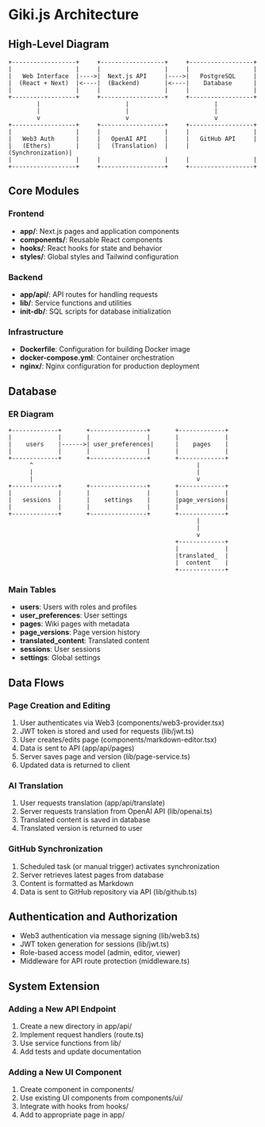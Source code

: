 # Giki.js Architecture

## High-Level Diagram

```
+------------------+     +------------------+     +------------------+
|                  |     |                  |     |                  |
|   Web Interface  |---->|  Next.js API     |---->|   PostgreSQL     |
|  (React + Next)  |<----|  (Backend)       |<----|    Database      |
|                  |     |                  |     |                  |
+------------------+     +------------------+     +------------------+
        |                        |                        |
        |                        |                        |
        v                        v                        v
+------------------+     +------------------+     +------------------+
|                  |     |                  |     |                  |
|   Web3 Auth      |     |   OpenAI API     |     |   GitHub API     |
|   (Ethers)       |     |   (Translation)  |     |  (Synchronization)|
|                  |     |                  |     |                  |
+------------------+     +------------------+     +------------------+
```

## Core Modules

### Frontend

- **app/**: Next.js pages and application components
- **components/**: Reusable React components
- **hooks/**: React hooks for state and behavior
- **styles/**: Global styles and Tailwind configuration

### Backend

- **app/api/**: API routes for handling requests
- **lib/**: Service functions and utilities
- **init-db/**: SQL scripts for database initialization

### Infrastructure

- **Dockerfile**: Configuration for building Docker image
- **docker-compose.yml**: Container orchestration
- **nginx/**: Nginx configuration for production deployment

## Database

### ER Diagram

```
+-------------+       +----------------+       +-------------+
|             |       |                |       |             |
|    users    |------>| user_preferences|      |    pages    |
|             |       |                |       |             |
+-------------+       +----------------+       +-------------+
      ^                                              |
      |                                              |
      |                                              v
+-------------+       +----------------+       +-------------+
|             |       |                |       |             |
|   sessions  |       |    settings    |       |page_versions|
|             |       |                |       |             |
+-------------+       +----------------+       +-------------+
                                                     |
                                                     |
                                                     v
                                               +-------------+
                                               |             |
                                               |translated_  |
                                               |  content    |
                                               +-------------+
```

### Main Tables

- **users**: Users with roles and profiles
- **user_preferences**: User settings
- **pages**: Wiki pages with metadata
- **page_versions**: Page version history
- **translated_content**: Translated content
- **sessions**: User sessions
- **settings**: Global settings

## Data Flows

### Page Creation and Editing

1. User authenticates via Web3 (components/web3-provider.tsx)
2. JWT token is stored and used for requests (lib/jwt.ts)
3. User creates/edits page (components/markdown-editor.tsx)
4. Data is sent to API (app/api/pages)
5. Server saves page and version (lib/page-service.ts)
6. Updated data is returned to client

### AI Translation

1. User requests translation (app/api/translate)
2. Server requests translation from OpenAI API (lib/openai.ts)
3. Translated content is saved in database
4. Translated version is returned to user

### GitHub Synchronization

1. Scheduled task (or manual trigger) activates synchronization
2. Server retrieves latest pages from database
3. Content is formatted as Markdown
4. Data is sent to GitHub repository via API (lib/github.ts)

## Authentication and Authorization

- Web3 authentication via message signing (lib/web3.ts)
- JWT token generation for sessions (lib/jwt.ts)
- Role-based access model (admin, editor, viewer)
- Middleware for API route protection (middleware.ts)

## System Extension

### Adding a New API Endpoint

1. Create a new directory in app/api/
2. Implement request handlers (route.ts)
3. Use service functions from lib/
4. Add tests and update documentation

### Adding a New UI Component

1. Create component in components/
2. Use existing UI components from components/ui/
3. Integrate with hooks from hooks/
4. Add to appropriate page in app/ 